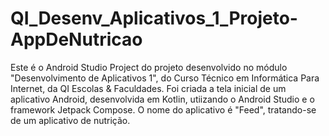 # QI_Desenv_Aplicativos_1_Projeto-AppDeNutricao
Este é o Android Studio Project do projeto desenvolvido no módulo "Desenvolvimento de Aplicativos 1", do Curso Técnico em Informática Para Internet, da QI Escolas & Faculdades.
Foi criada a tela inicial de um aplicativo Android, desenvolvida em Kotlin, utiizando o Android Studio e o framework Jetpack Compose.
O nome do aplicativo é "Feed", tratando-se de um aplicativo de nutrição.
